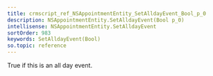 ```yaml
---
title: crmscript_ref_NSAppointmentEntity_SetAlldayEvent_Bool_p_0
description: NSAppointmentEntity.SetAlldayEvent(Bool p_0)
intellisense: NSAppointmentEntity.SetAlldayEvent
sortOrder: 983
keywords: SetAlldayEvent(Bool)
so.topic: reference
---
```



True if this is an all day event.


